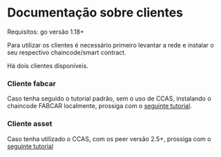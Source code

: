 # Documentação sobre clientes

Requisitos: go versão 1.18+

Para utilizar os clientes é necessário primeiro levantar a rede e instalar o seu respectivo chaincode/smart contract.

Há dois clientes disponíveis.

### Cliente fabcar

Caso tenha seguido o tutorial padrão, sem o uso de CCAS, instalando o chaincode FABCAR localmente, prossiga com o [seguinte tutorial](fabcar).

### Cliente asset

Caso tenha utilizado o CCAS, com os peer versão 2.5+, prossiga com o [seguinte tutorial](asset)

